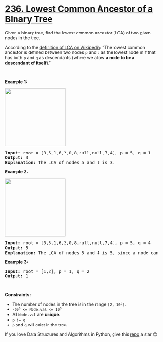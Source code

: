 # [236. Lowest Common Ancestor of a Binary Tree][title]

<p>Given a binary tree, find the lowest common ancestor (LCA) of two given nodes in the tree.</p>
<p>According to the <a href="https://en.wikipedia.org/wiki/Lowest_common_ancestor" target="_blank">definition of LCA on Wikipedia</a>: “The lowest common ancestor is defined between two nodes <code>p</code> and <code>q</code> as the lowest node in <code>T</code> that has both <code>p</code> and <code>q</code> as descendants (where we allow <b>a node to be a descendant of itself</b>).”</p>
<p> </p>
<p><strong>Example 1:</strong></p>
<img alt="" src="https://assets.leetcode.com/uploads/2018/12/14/binarytree.png" style="width: 200px; height: 190px;"/>
<pre><strong>Input:</strong> root = [3,5,1,6,2,0,8,null,null,7,4], p = 5, q = 1
<strong>Output:</strong> 3
<strong>Explanation:</strong> The LCA of nodes 5 and 1 is 3.
</pre>
<p><strong>Example 2:</strong></p>
<img alt="" src="https://assets.leetcode.com/uploads/2018/12/14/binarytree.png" style="width: 200px; height: 190px;"/>
<pre><strong>Input:</strong> root = [3,5,1,6,2,0,8,null,null,7,4], p = 5, q = 4
<strong>Output:</strong> 5
<strong>Explanation:</strong> The LCA of nodes 5 and 4 is 5, since a node can be a descendant of itself according to the LCA definition.
</pre>
<p><strong>Example 3:</strong></p>
<pre><strong>Input:</strong> root = [1,2], p = 1, q = 2
<strong>Output:</strong> 1
</pre>
<p> </p>
<p><strong>Constraints:</strong></p>
<ul>
<li>The number of nodes in the tree is in the range <code>[2, 10<sup>5</sup>]</code>.</li>
<li><code>-10<sup>9</sup> &lt;= Node.val &lt;= 10<sup>9</sup></code></li>
<li>All <code>Node.val</code> are <strong>unique</strong>.</li>
<li><code>p != q</code></li>
<li><code>p</code> and <code>q</code> will exist in the tree.</li>
</ul>


If you love Data Structures and Algorithms in Python, give this [repo][me] a star :wink:

[title]: https://leetcode.com/problems/lowest-common-ancestor-of-a-binary-tree
[me]: https://github.com/bumblebee211196/awesome-python-leetcode